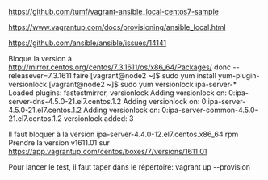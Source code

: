 https://github.com/tumf/vagrant-ansible_local-centos7-sample

https://www.vagrantup.com/docs/provisioning/ansible_local.html

https://github.com/ansible/ansible/issues/14141

Bloque la version à http://mirror.centos.org/centos/7.3.1611/os/x86_64/Packages/ 
donc --releasever=7.3.1611
faire 
[vagrant@node2 ~]$ sudo yum install yum-plugin-versionlock
[vagrant@node2 ~]$ sudo yum versionlock ipa-server-*
Loaded plugins: fastestmirror, versionlock
Adding versionlock on: 0:ipa-server-dns-4.5.0-21.el7.centos.1.2
Adding versionlock on: 0:ipa-server-4.5.0-21.el7.centos.1.2
Adding versionlock on: 0:ipa-server-common-4.5.0-21.el7.centos.1.2
versionlock added: 3

Il faut bloquer à la version ipa-server-4.4.0-12.el7.centos.x86_64.rpm
Prendre la version v1611.01 sur https://app.vagrantup.com/centos/boxes/7/versions/1611.01


Pour lancer le test, il faut taper dans le répertoire:
vagrant up --provision